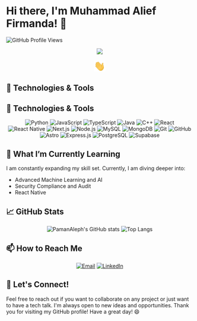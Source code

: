   # Hi there, I'm Muhammad Alief Firmanda! 👋
  
  ![GitHub Profile Views](https://komarev.com/ghpvc/?username=PamanAleph&color=green)
  
  <p align="center">
    <img src="https://readme-typing-svg.demolab.com?font=Fira+Code&weight=500&size=25&duration=4000&pause=1000&color=32CD32&center=true&vCenter=true&width=500&height=60&lines=Welcome+to+my+GitHub+profile!;I'm+a+passionate+software+developer.;I+love+building+efficient+and+scalable+applications.;Let's+connect+and+collaborate!">
  </p>
  
  <p align="center">
    <img src="https://raw.githubusercontent.com/ABSphreak/ABSphreak/master/gifs/Hi.gif" width="30px">
  </p>
  
  ## 🔧 Technologies & Tools
  
  ## 🔧 Technologies & Tools

<p align="center">
  <img src="https://img.shields.io/badge/Python-3776AB?style=for-the-badge&logo=python&logoColor=white" alt="Python">
  <img src="https://img.shields.io/badge/JavaScript-F7DF1E?style=for-the-badge&logo=javascript&logoColor=black" alt="JavaScript">
  <img src="https://img.shields.io/badge/TypeScript-007ACC?style=for-the-badge&logo=typescript&logoColor=white" alt="TypeScript">
  <img src="https://img.shields.io/badge/Java-007396?style=for-the-badge&logo=java&logoColor=white" alt="Java">
  <img src="https://img.shields.io/badge/C++-00599C?style=for-the-badge&logo=cplusplus&logoColor=white" alt="C++">
  <img src="https://img.shields.io/badge/React-20232A?style=for-the-badge&logo=react&logoColor=61DAFB" alt="React">
  <img src="https://img.shields.io/badge/React_Native-20232A?style=for-the-badge&logo=react&logoColor=61DAFB" alt="React Native">
  <img src="https://img.shields.io/badge/Next.js-000000?style=for-the-badge&logo=nextdotjs&logoColor=white" alt="Next.js">
  <img src="https://img.shields.io/badge/Node.js-339933?style=for-the-badge&logo=nodedotjs&logoColor=white" alt="Node.js">
  <img src="https://img.shields.io/badge/MySQL-4479A1?style=for-the-badge&logo=mysql&logoColor=white" alt="MySQL">
  <img src="https://img.shields.io/badge/MongoDB-47A248?style=for-the-badge&logo=mongodb&logoColor=white" alt="MongoDB">
  <img src="https://img.shields.io/badge/Git-F05032?style=for-the-badge&logo=git&logoColor=white" alt="Git">
  <img src="https://img.shields.io/badge/GitHub-181717?style=for-the-badge&logo=github&logoColor=white" alt="GitHub">
  <img src="https://img.shields.io/badge/Astro-FF5B00?style=for-the-badge&logo=astro&logoColor=white" alt="Astro">
  <img src="https://img.shields.io/badge/Express.js-000000?style=for-the-badge&logo=express&logoColor=white" alt="Express.js">
  <img src="https://img.shields.io/badge/PostgreSQL-4169E1?style=for-the-badge&logo=postgresql&logoColor=white" alt="PostgreSQL">
  <img src="https://img.shields.io/badge/Supabase-3ECF8E?style=for-the-badge&logo=supabase&logoColor=white" alt="Supabase">
</p>

  
  ## 🌱 What I’m Currently Learning
  
  
  I am constantly expanding my skill set. Currently, I am diving deeper into:
  
  - Advanced Machine Learning and AI
  - Security Compliance and Audit
  - React Native
  
  ## 📈 GitHub Stats
  
  <p align="center">
    <img src="https://github-readme-stats.vercel.app/api?username=PamanAleph&show_icons=true&theme=radical" alt="PamanAleph's GitHub stats">
    <img src="https://github-readme-stats.vercel.app/api/top-langs/?username=PamanAleph&layout=compact&theme=radical" alt="Top Langs">
  </p>
  
  ## 📫 How to Reach Me
  
  <p align="center">
    <a href="mailto:alieffirmandabisnis@gmail.com"><img src="https://img.shields.io/badge/Email-D14836?style=for-the-badge&logo=gmail&logoColor=white" alt="Email"></a>
    <a href="https://www.linkedin.com/in/muhammad-alief-firmanda/"><img src="https://img.shields.io/badge/LinkedIn-0077B5?style=for-the-badge&logo=linkedin&logoColor=white" alt="LinkedIn"></a>
  </p>
  
  ## 🤝 Let's Connect!
  
  Feel free to reach out if you want to collaborate on any project or just want to have a tech talk. I'm always open to new ideas and opportunities.
  Thank you for visiting my GitHub profile! Have a great day! 😄
